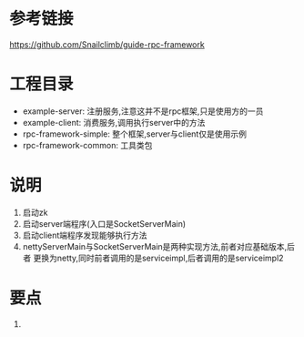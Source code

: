 # 参考链接
https://github.com/Snailclimb/guide-rpc-framework
# 工程目录
- example-server: 注册服务,注意这并不是rpc框架,只是使用方的一员
- example-client: 消费服务,调用执行server中的方法
- rpc-framework-simple: 整个框架,server与client仅是使用示例
- rpc-framework-common: 工具类包
# 说明
1. 启动zk
2. 启动server端程序(入口是SocketServerMain)
3. 启动client端程序发现能够执行方法
4. nettyServerMain与SocketServerMain是两种实现方法,前者对应基础版本,后者
更换为netty,同时前者调用的是serviceimpl,后者调用的是serviceimpl2
# 要点
1. 